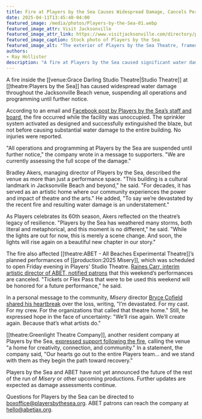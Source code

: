 ```yaml
---
title: Fire at Players by the Sea Causes Widespread Damage, Cancels Performances
date: 2025-04-11T13:45:48-04:00
featured_image: /media/photos/Players-by-the-Sea-01.webp
featured_image_attr: Visit Jacksonville
featured_image_attr_link: https://www.visitjacksonville.com/directory/players-by-the-sea/
featured_image_caption: Stock photo of Players by the Sea
featured_image_alt: "The exterior of Players by the Sea Theatre, framed by palm trees and tropical landscaping, with its red-and-white marquee standing out against the overcast sky."
authors: 
- Ray Hollister
description: "A fire at Players by the Sea caused significant water damage and has suspended all operations at the Jacksonville Beach theater. "
---
```

A fire inside the [[venue:Grace Darling Studio Theatre|Studio Theatre]] at [[theatre:Players by the Sea]] has caused widespread water damage throughout the Jacksonville Beach venue, suspending all operations and programming until further notice.

According to an email and [Facebook post by Players by the Sea’s staff and board](https://www.facebook.com/playersbytheseatheatre/posts/pfbid0jD3w3cU2SAkbtZX2Y4MZCNzz6xpL4T3PXjDVdUQdtZ72TiyFnWc68s8aF7yVsyesl), the fire occurred while the facility was unoccupied. The sprinkler system activated as designed and successfully extinguished the blaze, but not before causing substantial water damage to the entire building. No injuries were reported.

"All operations and programming at Players by the Sea are suspended until further notice," the company wrote in a message to supporters. "We are currently assessing the full scope of the damage."

Bradley Akers, managing director of Players by the Sea, described the venue as more than just a performance space. "This building is a cultural landmark in Jacksonville Beach and beyond," he said. "For decades, it has served as an artistic home where our community experiences the power and impact of theatre and the arts." He added, "To say we’re devastated by the recent fire and resulting water damage is an understatement."

As Players celebrates its 60th season, Akers reflected on the theatre’s legacy of resilience. "Players by the Sea has weathered many storms, both literal and metaphorical, and this moment is no different," he said. "While the lights are out for now, this is merely a scene change. And soon, the lights will rise again on a beautiful new chapter in our story."

The fire also affected [[theatre:ABET - All Beaches Experimental Theatre]]’s planned performances of [[production:2025 Misery]], which was scheduled to open Friday evening in Players’ Studio Theatre. [Raines Carr, interim artistic director of ABET, notified patrons](https://www.abetjax.com/press) that this weekend’s performances are canceled. "Tickets or Flex Pass that were to be used this weekend will be honored for a future performance," he said.

In a personal message to the community, *Misery* director [Bryce Cofield shared his heartbreak](https://www.facebook.com/ABETtheatre/posts/pfbid02kn8aqR1uGD2SzwamYGgKNB8uKPrtskAm1zVUgraDYsTBbmCTwLT1qhXmQg3fiXm7l) over the loss, writing, "I’m devastated. For my cast. For my crew. For the organizations that called that theatre home." Still, he expressed hope in the face of uncertainty: "We’ll rise again. We’ll create again. Because that’s what artists do."

[[theatre:Greenlight Theatre Company]], another resident company at Players by the Sea, [expressed support following the fire](https://www.facebook.com/permalink.php?story_fbid=pfbid02yYMhV6cKkeywcQEUPfuQpnfMejv5sPb9pMchi9JPSVQotUH8NgK8msiRaKQCwBkhl&id=100075552802465), calling the venue "a home for creativity, connection, and community." In a statement, the company said, "Our hearts go out to the entire Players team… and we stand with them as they begin the path toward recovery."

Players by the Sea and ABET have not yet announced the future of the rest of the run of *Misery* or other upcoming productions. Further updates are expected as damage assessments continue.

Questions for Players by the Sea can be directed to boxoffice@playersbythesea.org. ABET patrons can reach the company at hello@abetjax.org.